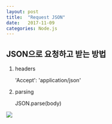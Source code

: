 ```yaml
---
layout: post
title:  "Request JSON"
date:   2017-11-09
categories: Node.js
---
```


## JSON으로 요청하고 받는 방법

1. headers

	'Accept': 'application/json'

2. parsing

	JSON.parse(body)


![](/image/18.png)
​	
